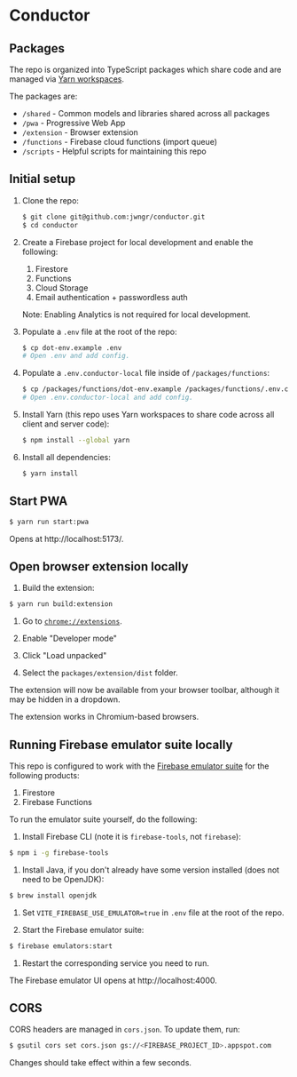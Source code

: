 # Conductor

## Packages

The repo is organized into TypeScript packages which share code and are managed via
[Yarn workspaces](https://classic.yarnpkg.com/lang/en/docs/workspaces/).

The packages are:

- `/shared` - Common models and libraries shared across all packages
- `/pwa` - Progressive Web App
- `/extension` - Browser extension
- `/functions` - Firebase cloud functions (import queue)
- `/scripts` - Helpful scripts for maintaining this repo

## Initial setup

1. Clone the repo:

   ```bash
   $ git clone git@github.com:jwngr/conductor.git
   $ cd conductor
   ```

1. Create a Firebase project for local development and enable the following:

   1. Firestore
   1. Functions
   1. Cloud Storage
   1. Email authentication + passwordless auth

   Note: Enabling Analytics is not required for local development.

1. Populate a `.env` file at the root of the repo:

   ```bash
   $ cp dot-env.example .env
   # Open .env and add config.
   ```

1. Populate a `.env.conductor-local` file inside of `/packages/functions`:

   ```bash
   $ cp /packages/functions/dot-env.example /packages/functions/.env.conductor-local
   # Open .env.conductor-local and add config.
   ```

1. Install Yarn (this repo uses Yarn workspaces to share code across all client and server code):

   ```bash
   $ npm install --global yarn
   ```

1. Install all dependencies:

   ```bash
   $ yarn install
   ```

## Start PWA

```bash
$ yarn run start:pwa
```

Opens at http://localhost:5173/.

## Open browser extension locally

1. Build the extension:

```bash
$ yarn run build:extension
```

1. Go to [`chrome://extensions`](chrome://extensions).

1. Enable "Developer mode"

1. Click "Load unpacked"

1. Select the `packages/extension/dist` folder.

The extension will now be available from your browser toolbar, although it may be hidden in a dropdown.

The extension works in Chromium-based browsers.

## Running Firebase emulator suite locally

This repo is configured to work with the [Firebase emulator suite](https://firebase.google.com/docs/emulator-suite)
for the following products:

1. Firestore
2. Firebase Functions

To run the emulator suite yourself, do the following:

1. Install Firebase CLI (note it is `firebase-tools`, not `firebase`):

```bash
$ npm i -g firebase-tools
```

1. Install Java, if you don't already have some version installed (does not need to be OpenJDK):

```bash
$ brew install openjdk
```

1. Set `VITE_FIREBASE_USE_EMULATOR=true` in `.env` file at the root of the repo.

1. Start the Firebase emulator suite:

```bash
$ firebase emulators:start
```

1. Restart the corresponding service you need to run.

The Firebase emulator UI opens at http://localhost:4000.

## CORS

CORS headers are managed in `cors.json`. To update them, run:

```bash
$ gsutil cors set cors.json gs://<FIREBASE_PROJECT_ID>.appspot.com
```

Changes should take effect within a few seconds.
